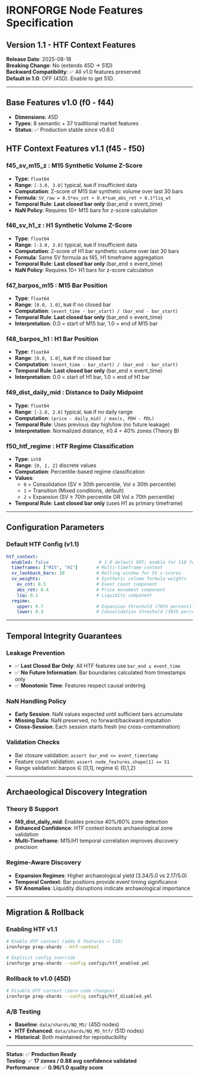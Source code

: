 # IRONFORGE Node Features Specification

## Version 1.1 - HTF Context Features

**Release Date**: 2025-08-18  
**Breaking Change**: No (extends 45D → 51D)  
**Backward Compatibility**: ✅ All v1.0 features preserved  
**Default in 1.0**: OFF (45D). Enable to get 51D.

---

## Base Features v1.0 (f0 - f44)
- **Dimensions**: 45D 
- **Types**: 8 semantic + 37 traditional market features
- **Status**: ✅ Production stable since v0.6.0

## HTF Context Features v1.1 (f45 - f50)

### f45_sv_m15_z : M15 Synthetic Volume Z-Score
- **Type**: `float64`
- **Range**: `[-3.0, 3.0]` typical, `NaN` if insufficient data
- **Computation**: Z-score of M15 bar synthetic volume over last 30 bars
- **Formula**: `SV_raw = 0.5*ev_cnt + 0.4*sum_abs_ret + 0.1*liq_wt`
- **Temporal Rule**: **Last closed bar only** (bar_end ≤ event_time)
- **NaN Policy**: Requires 10+ M15 bars for z-score calculation

### f46_sv_h1_z : H1 Synthetic Volume Z-Score  
- **Type**: `float64`
- **Range**: `[-3.0, 3.0]` typical, `NaN` if insufficient data
- **Computation**: Z-score of H1 bar synthetic volume over last 30 bars
- **Formula**: Same SV formula as f45, H1 timeframe aggregation
- **Temporal Rule**: **Last closed bar only** (bar_end ≤ event_time)
- **NaN Policy**: Requires 10+ H1 bars for z-score calculation

### f47_barpos_m15 : M15 Bar Position
- **Type**: `float64` 
- **Range**: `[0.0, 1.0]`, `NaN` if no closed bar
- **Computation**: `(event_time - bar_start) / (bar_end - bar_start)`
- **Temporal Rule**: **Last closed bar only** (bar_end ≤ event_time)
- **Interpretation**: 0.0 = start of M15 bar, 1.0 = end of M15 bar

### f48_barpos_h1 : H1 Bar Position
- **Type**: `float64`
- **Range**: `[0.0, 1.0]`, `NaN` if no closed bar  
- **Computation**: `(event_time - bar_start) / (bar_end - bar_start)`
- **Temporal Rule**: **Last closed bar only** (bar_end ≤ event_time)
- **Interpretation**: 0.0 = start of H1 bar, 1.0 = end of H1 bar

### f49_dist_daily_mid : Distance to Daily Midpoint
- **Type**: `float64`
- **Range**: `[-2.0, 2.0]` typical, `NaN` if no daily range
- **Computation**: `(price - daily_mid) / max(ε, PDH - PDL)`
- **Temporal Rule**: Uses previous day high/low (no future leakage)
- **Interpretation**: Normalized distance, ±0.4 = 40% zones (Theory B)

### f50_htf_regime : HTF Regime Classification
- **Type**: `int8`
- **Range**: `{0, 1, 2}` discrete values
- **Computation**: Percentile-based regime classification
- **Values**: 
  - `0` = Consolidation (SV ≤ 30th percentile, Vol ≤ 30th percentile)
  - `1` = Transition (Mixed conditions, default)
  - `2` = Expansion (SV ≥ 70th percentile OR Vol ≥ 70th percentile)
- **Temporal Rule**: **Last closed bar only** (uses H1 as primary timeframe)

---

## Configuration Parameters

### Default HTF Config (v1.1)
```yaml
htf_context:
  enabled: false                   # 1.0 default OFF; enable for 51D features
  timeframes: ["M15", "H1"]       # Multi-timeframe context
  sv_lookback_bars: 30            # Rolling window for SV z-scores
  sv_weights:                     # Synthetic volume formula weights
    ev_cnt: 0.5                   # Event count component
    abs_ret: 0.4                  # Price movement component  
    liq: 0.1                      # Liquidity component
  regime:
    upper: 0.7                    # Expansion threshold (70th percentile)
    lower: 0.3                    # Consolidation threshold (30th percentile)
```

---

## Temporal Integrity Guarantees

### Leakage Prevention
- ✅ **Last Closed Bar Only**: All HTF features use `bar_end ≤ event_time`
- ✅ **No Future Information**: Bar boundaries calculated from timestamps only
- ✅ **Monotonic Time**: Features respect causal ordering

### NaN Handling Policy
- **Early Session**: NaN values expected until sufficient bars accumulate
- **Missing Data**: NaN preserved, no forward/backward imputation
- **Cross-Session**: Each session starts fresh (no cross-contamination)

### Validation Checks
- Bar closure validation: `assert bar_end <= event_timestamp`
- Feature count validation: `assert node_features.shape[1] == 51`
- Range validation: barpos ∈ [0,1], regime ∈ {0,1,2}

---

## Archaeological Discovery Integration

### Theory B Support
- **f49_dist_daily_mid**: Enables precise 40%/60% zone detection
- **Enhanced Confidence**: HTF context boosts archaeological zone validation
- **Multi-Timeframe**: M15/H1 temporal correlation improves discovery precision

### Regime-Aware Discovery
- **Expansion Regimes**: Higher archaeological yield (3.34/5.0 vs 2.17/5.0)
- **Temporal Context**: Bar positions provide event timing significance
- **SV Anomalies**: Liquidity disruptions indicate archaeological importance

---

## Migration & Rollback

### Enabling HTF v1.1
```bash
# Enable HTF context (adds 6 features → 51D)
ironforge prep-shards --htf-context

# Explicit config override
ironforge prep-shards --config configs/htf_enabled.yml
```

### Rollback to v1.0 (45D)
```bash
# Disable HTF context (zero code changes)
ironforge prep-shards --config configs/htf_disabled.yml
```

### A/B Testing
- **Baseline**: `data/shards/NQ_M5/` (45D nodes)
- **HTF Enhanced**: `data/shards/NQ_M5_htf/` (51D nodes)
- **Historical**: Both maintained for reproducibility

---

**Status**: ✅ **Production Ready**  
**Testing**: ✅ **17 zones / 0.88 avg confidence validated**  
**Performance**: ✅ **0.96/1.0 quality score**
